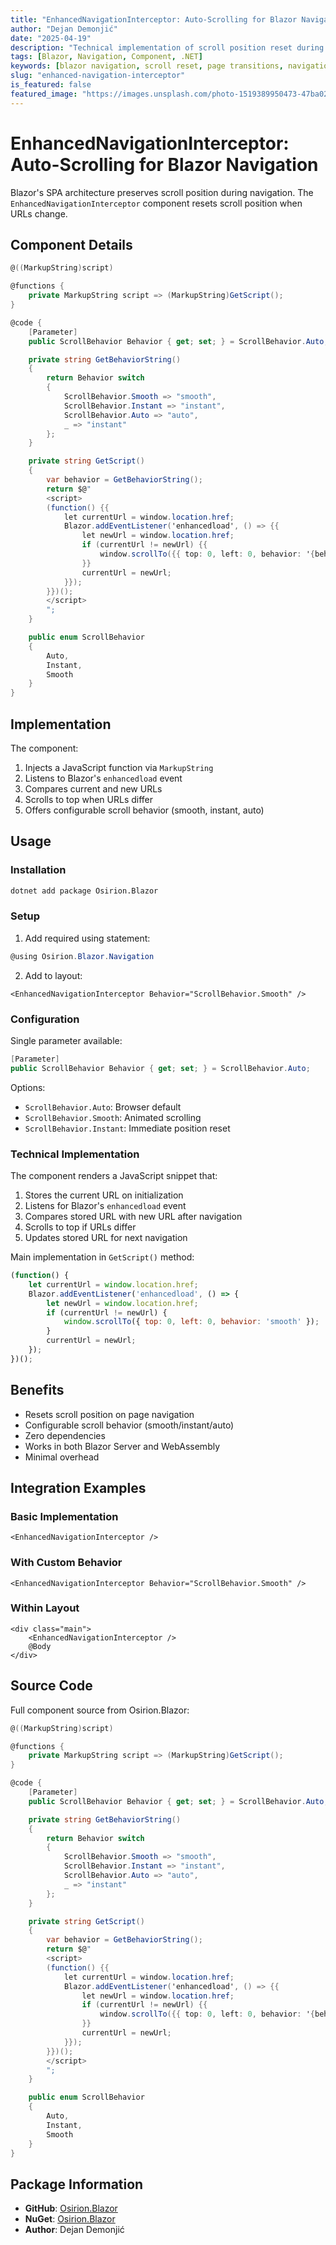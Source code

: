 ```yaml
---
title: "EnhancedNavigationInterceptor: Auto-Scrolling for Blazor Navigation"
author: "Dejan Demonjić"
date: "2025-04-19"
description: "Technical implementation of scroll position reset during Blazor navigation using the EnhancedNavigationInterceptor component."
tags: [Blazor, Navigation, Component, .NET]
keywords: [blazor navigation, scroll reset, page transitions, navigation events]
slug: "enhanced-navigation-interceptor"
is_featured: false
featured_image: "https://images.unsplash.com/photo-1519389950473-47ba0277781c?auto=format&fit=crop&q=80&w=2070&ixlib=rb-4.0.3"
---
```


<script type="application/ld+json">
{
  "@context": "https://schema.org",
  "@type": "BlogPosting",
  "headline": "EnhancedNavigationInterceptor: Auto-Scrolling for Blazor Navigation",
  "datePublished": "2025-04-19",
  "author": {"@type":"Person","name":"Dejan Demonjić"},
  "publisher": {"@type":"Organization","name":"Dejan Demonjić","logo":{"@type":"ImageObject","url":"https://github.com/obrana-boranija.png"}},
  "url": "https://dejan-demonjic.com/blog/enhanced-navigation-interceptor",
  "description": "Technical implementation of scroll position reset during Blazor navigation using the EnhancedNavigationInterceptor component.",
  "mainEntityOfPage": {
    "@type": "WebPage",
    "@id": "https://dejan-demonjic.com/blog/enhanced-navigation-interceptor"
  }
}
</script>

<script type="application/ld+json">
{
  "@context": "https://schema.org",
  "@type": "BreadcrumbList",
  "itemListElement": [
    {
      "@type": "ListItem",
      "position": 1,
      "name": "Home",
      "item": "https://dejan-demonjic.com/"
    },
    {
      "@type": "ListItem",
      "position": 2,
      "name": "Blog",
      "item": "https://dejan-demonjic.com/blog"
    },
    {
      "@type": "ListItem",
      "position": 3,
      "name": "Blazor",
      "item": "https://dejan-demonjic.com/blog/category/blazor"
    },
    {
      "@type": "ListItem",
      "position": 4,
      "name": "EnhancedNavigationInterceptor",
      "item": "https://dejan-demonjic.com/blog/enhanced-navigation-interceptor"
    }
  ]
}
</script>

# EnhancedNavigationInterceptor: Auto-Scrolling for Blazor Navigation

Blazor's SPA architecture preserves scroll position during navigation. The `EnhancedNavigationInterceptor` component resets scroll position when URLs change.

## Component Details

```csharp
@((MarkupString)script)

@functions {
    private MarkupString script => (MarkupString)GetScript();
}

@code {
    [Parameter]
    public ScrollBehavior Behavior { get; set; } = ScrollBehavior.Auto;

    private string GetBehaviorString()
    {
        return Behavior switch
        {
            ScrollBehavior.Smooth => "smooth",
            ScrollBehavior.Instant => "instant",
            ScrollBehavior.Auto => "auto",
            _ => "instant"
        };
    }

    private string GetScript()
    {
        var behavior = GetBehaviorString();
        return $@"
        <script>
        (function() {{
            let currentUrl = window.location.href;
            Blazor.addEventListener('enhancedload', () => {{
                let newUrl = window.location.href;
                if (currentUrl != newUrl) {{
                    window.scrollTo({{ top: 0, left: 0, behavior: '{behavior}' }});
                }}
                currentUrl = newUrl;
            }});
        }})();
        </script>
        ";
    }

    public enum ScrollBehavior
    {
        Auto,
        Instant,
        Smooth
    }
}
```

## Implementation

The component:
1. Injects a JavaScript function via `MarkupString`
2. Listens to Blazor's `enhancedload` event
3. Compares current and new URLs
4. Scrolls to top when URLs differ
5. Offers configurable scroll behavior (smooth, instant, auto)

## Usage

### Installation

```bash
dotnet add package Osirion.Blazor
```

### Setup

1. Add required using statement:

```csharp
@using Osirion.Blazor.Navigation
```

2. Add to layout:

```razor
<EnhancedNavigationInterceptor Behavior="ScrollBehavior.Smooth" />
```

### Configuration

Single parameter available:

```csharp
[Parameter]
public ScrollBehavior Behavior { get; set; } = ScrollBehavior.Auto;
```

Options:
- `ScrollBehavior.Auto`: Browser default
- `ScrollBehavior.Smooth`: Animated scrolling
- `ScrollBehavior.Instant`: Immediate position reset

### Technical Implementation

The component renders a JavaScript snippet that:
1. Stores the current URL on initialization
2. Listens for Blazor's `enhancedload` event
3. Compares stored URL with new URL after navigation
4. Scrolls to top if URLs differ
5. Updates stored URL for next navigation

Main implementation in `GetScript()` method:
```javascript
(function() {
    let currentUrl = window.location.href;
    Blazor.addEventListener('enhancedload', () => {
        let newUrl = window.location.href;
        if (currentUrl != newUrl) {
            window.scrollTo({ top: 0, left: 0, behavior: 'smooth' });
        }
        currentUrl = newUrl;
    });
})();
```

## Benefits

- Resets scroll position on page navigation
- Configurable scroll behavior (smooth/instant/auto)
- Zero dependencies
- Works in both Blazor Server and WebAssembly
- Minimal overhead

## Integration Examples

### Basic Implementation

```razor
<EnhancedNavigationInterceptor />
```

### With Custom Behavior

```razor
<EnhancedNavigationInterceptor Behavior="ScrollBehavior.Smooth" />
```

### Within Layout

```razor
<div class="main">
    <EnhancedNavigationInterceptor />
    @Body
</div>
```

## Source Code

Full component source from Osirion.Blazor:

```csharp
@((MarkupString)script)

@functions {
    private MarkupString script => (MarkupString)GetScript();
}

@code {
    [Parameter]
    public ScrollBehavior Behavior { get; set; } = ScrollBehavior.Auto;

    private string GetBehaviorString()
    {
        return Behavior switch
        {
            ScrollBehavior.Smooth => "smooth",
            ScrollBehavior.Instant => "instant",
            ScrollBehavior.Auto => "auto",
            _ => "instant"
        };
    }

    private string GetScript()
    {
        var behavior = GetBehaviorString();
        return $@"
        <script>
        (function() {{
            let currentUrl = window.location.href;
            Blazor.addEventListener('enhancedload', () => {{
                let newUrl = window.location.href;
                if (currentUrl != newUrl) {{
                    window.scrollTo({{ top: 0, left: 0, behavior: '{behavior}' }});
                }}
                currentUrl = newUrl;
            }});
        }})();
        </script>
        ";
    }

    public enum ScrollBehavior
    {
        Auto,
        Instant,
        Smooth
    }
}
```

## Package Information

- **GitHub**: [Osirion.Blazor](https://github.com/obrana-boranija/Osirion.Blazor)
- **NuGet**: [Osirion.Blazor](https://www.nuget.org/packages/Osirion.Blazor)
- **Author**: Dejan Demonjić
